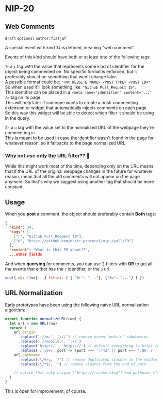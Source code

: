 NIP-20
======

Web Comments
------------

`draft` `optional` `author:fiatjaf`

A special event with kind `34` is defined, meaning "web comment".

Events of this kind should have both or at least one of the following tags:

1- a `r` tag with the value that represents some kind of identifier for the object being commented on. 
No specific format is enforced, but it preferably should be something that won't change later.  
A possible format could be: `"<MY WEBSITE NAME> <POST TYPE> <POST ID>"`  
So when used it'll look something like: `"Github Pull_Request 19"`.  
This identifier can be placed in a `<meta name='identifier' content='...' />` tag on its page.  
This will help later if someone wants to create a nostr commenting extension or widget that automatically injects comments on each page.  
So this way this widget will be able to detect which filter it should be using in the query.  

2- a `u` tag with the value set to the normalized URL of the webpage they're commenting in.  
This is meant to be used in case the identifier wasn't found in the page for whatever reason, so it fallbacks to the page normalized URL.  

### **Why not use only the URL filter?? 🤔**  
While this might work most of the time, depending only on the URL means that if the URL of the original webpage changes in the future for whatever reason, mean that all the old comments will not appear on the page anymore. So that's why we suggest using another tag that should be more constant.

## Usage
When you **post** a comment, the object should preferably contain **Both** tags:
```json
{
  "kind": 34,
  "tags": [
    ["r", "Github Pull_Request 19"],
    ["u", "https://github.com/nostr-protocol/nips/pull/19"]
  ],
  "content": "What is this PR about??",
  ...other fields
```

And when **querying** for comments, you can use 2 filters with **OR** to get all the events that either has the `r` identifier, or the `u` url.
```js
sub({ cb: ()=>{...} filter: [ { "#r": "..."}, {"#u": "..."} ] })
```


 
URL Normalization
-----------------

Early prototypes have been using the following naïve URL normalization algorithm:

```js
export function normalizeURL(raw) {
  let url = new URL(raw)
  return (
    url.origin
      .replace('://m.', '://') // remove known 'mobile' subdomains
      .replace('://mobile.', '://')
      .replace('http://', 'https://') // default everything to https (maybe a terrible idea)
      .replace( /:\d+/, port => (port === ':443' || port === ':80' ? '' : port)) + // remove 443 and 80 ports
    url.pathname
      .replace(/\/+/g, '/') // remove duplicated slashes in the middle of the path
      .replace(/\/*$/, '') // remove slashes from the end of path

    // notice that only origin ("https://random.blog") and pathname ("/article") are used, all the rest is thrown away
  )
}
```

This is open for improvement, of course.

